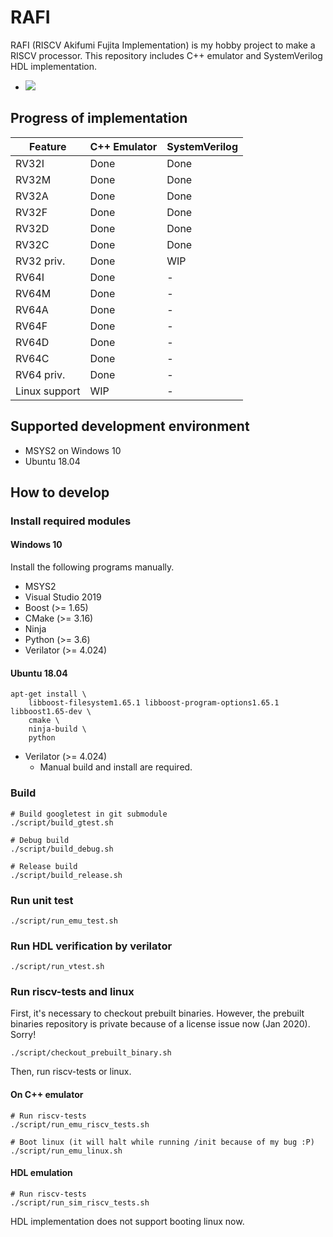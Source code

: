 # RAFI

RAFI (RISCV Akifumi Fujita Implementation) is my hobby project to make a RISCV processor.
This repository includes C++ emulator and SystemVerilog HDL implementation.

* ![](https://github.com/fjt7tdmi/rafi-1st/workflows/run-test/badge.svg)

## Progress of implementation

|Feature      |C++ Emulator|SystemVerilog|
|-------------|------------|-------------|
|RV32I        |Done        |Done         |
|RV32M        |Done        |Done         |
|RV32A        |Done        |Done         |
|RV32F        |Done        |Done         |
|RV32D        |Done        |Done         |
|RV32C        |Done        |Done         |
|RV32 priv.   |Done        |WIP          |
|RV64I        |Done        |-            |
|RV64M        |Done        |-            |
|RV64A        |Done        |-            |
|RV64F        |Done        |-            |
|RV64D        |Done        |-            |
|RV64C        |Done        |-            |
|RV64 priv.   |Done        |-            |
|Linux support|WIP         |-            |

## Supported development environment

* MSYS2 on Windows 10
* Ubuntu 18.04

## How to develop

### Install required modules

#### Windows 10

Install the following programs manually.

* MSYS2
* Visual Studio 2019
* Boost (>= 1.65)
* CMake (>= 3.16)
* Ninja
* Python (>= 3.6)
* Verilator (>= 4.024)

#### Ubuntu 18.04
```
apt-get install \
    libboost-filesystem1.65.1 libboost-program-options1.65.1 libboost1.65-dev \
    cmake \
    ninja-build \
    python
```

* Verilator (>= 4.024)
  * Manual build and install are required.

### Build
```
# Build googletest in git submodule
./script/build_gtest.sh

# Debug build
./script/build_debug.sh

# Release build
./script/build_release.sh
```

### Run unit test
```
./script/run_emu_test.sh
```

### Run HDL verification by verilator
```
./script/run_vtest.sh
```

### Run riscv-tests and linux

First, it's necessary to checkout prebuilt binaries.
However, the prebuilt binaries repository is private because of a license issue now (Jan 2020).
Sorry!

```
./script/checkout_prebuilt_binary.sh
```

Then, run riscv-tests or linux.

#### On C++ emulator

```
# Run riscv-tests
./script/run_emu_riscv_tests.sh

# Boot linux (it will halt while running /init because of my bug :P)
./script/run_emu_linux.sh
```

#### HDL emulation

```
# Run riscv-tests
./script/run_sim_riscv_tests.sh
```

HDL implementation does not support booting linux now.

